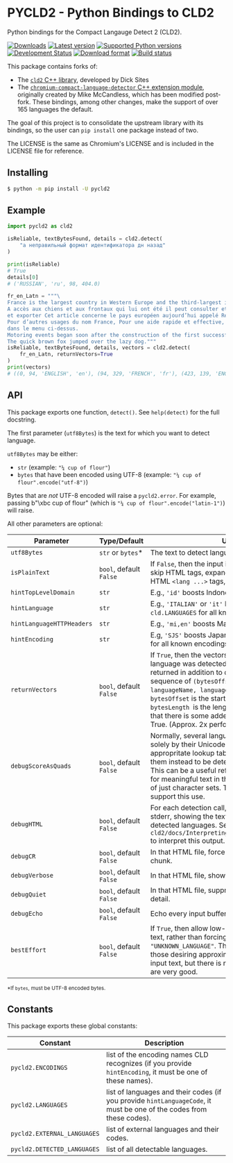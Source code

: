# PYCLD2 - Python Bindings to CLD2

Python bindings for the Compact Langauge Detect 2 (CLD2).

[![Downloads](https://img.shields.io/pypi/dm/pycld2.svg)](https://pypi.python.org/pypi/pycld2)
[![Latest version](https://img.shields.io/pypi/v/pycld2.svg)](https://pypi.python.org/pypi/pycld2)
[![Supported Python versions](https://img.shields.io/pypi/pyversions/pycld2.svg)](https://pypi.python.org/pypi/pycld2)
[![Development Status](https://img.shields.io/pypi/status/pycld2.svg)](https://pypi.python.org/pypi/pycld2)
[![Download format](https://img.shields.io/pypi/format/pycld2.svg)](https://pypi.python.org/pypi/pycld2)
[![Build status](https://travis-ci.org/aboSamoor/pycld2.png?branch=master)](https://travis-ci.org/aboSamoor/pycld2)

This package contains forks of:

- The [`cld2` C++ library](https://github.com/CLD2Owners/cld2), developed by Dick Sites
- The [`chromium-compact-language-detector` C++ extension module](https://github.com/mikemccand/chromium-compact-language-detector),
  originally created by Mike McCandless, which has been modified post-fork.
  These bindings, among other changes, make the support of over 165 languages
  the default.

The goal of this project is to consolidate the upstream library with its bindings, so the user can `pip install` one package instead of two.

The LICENSE is the same as Chromium's LICENSE and is included in the
LICENSE file for reference.

## Installing

```bash
$ python -m pip install -U pycld2
```

## Example

```python
import pycld2 as cld2

isReliable, textBytesFound, details = cld2.detect(
    "а неправильный формат идентификатора дн назад"
)

print(isReliable)
# True
details[0]
# ('RUSSIAN', 'ru', 98, 404.0)

fr_en_Latn = """\
France is the largest country in Western Europe and the third-largest in Europe as a whole.
A accès aux chiens et aux frontaux qui lui ont été il peut consulter et modifier ses collections
et exporter Cet article concerne le pays européen aujourd’hui appelé République française.
Pour d’autres usages du nom France, Pour une aide rapide et effective, veuiller trouver votre aide
dans le menu ci-dessus.
Motoring events began soon after the construction of the first successful gasoline-fueled automobiles.
The quick brown fox jumped over the lazy dog."""
isReliable, textBytesFound, details, vectors = cld2.detect(
    fr_en_Latn, returnVectors=True
)
print(vectors)
# ((0, 94, 'ENGLISH', 'en'), (94, 329, 'FRENCH', 'fr'), (423, 139, 'ENGLISH', 'en'))
```

## API

This package exports one function, `detect()`. See `help(detect)` for the full docstring.

The first parameter (`utf8Bytes`) is the text for which you want to detect language.

`utf8Bytes` may be either:

- `str` (example: `"¼ cup of flour"`)
- `bytes` that have been encoded using UTF-8 (example: `"¼ cup of flour".encode("utf-8")`)

Bytes that are *not* UTF-8 encoded will raise a `pycld2.error`.  For example, passing
b"\xbc cup of flour" (which is `"¼ cup of flour".encode("latin-1")`) will raise.

All other parameters are optional:

| Parameter | Type/Default | Use |
| --------- | ------------ | --- |
| `utf8Bytes` | `str` or `bytes`\* | The text to detect language for. |
| `isPlainText` | `bool`, default `False` | If `False`, then the input is HTML and CLD will skip HTML tags, expand HTML entities, detect HTML `<lang ...>` tags, etc. |
| `hintTopLevelDomain` | `str` | E.g., `'id'` boosts Indonesian. |
| `hintLanguage` | `str` | E.g., `'ITALIAN'` or `'it'` boosts Italian; see `cld.LANGUAGES` for all known languages. |
| `hintLanguageHTTPHeaders` | `str` | E.g., `'mi,en'` boosts Maori and English. |
| `hintEncoding` | `str` | E.g, `'SJS'` boosts Japanese; see `cld.ENCODINGS` for all known encodings. |
| `returnVectors` |  `bool`, default `False` | If `True`, then the vectors indicating which language was detected in which byte range are returned in addition to details.  The vectors are a sequence of `(bytesOffset, bytesLength, languageName, languageCode)`, in order. `bytesOffset` is the start of the vector, `bytesLength `is the length of the vector.  Note that there is some added CPU cost if this is True.  (Approx. 2x performance hit.) |
| `debugScoreAsQuads` | `bool`, default `False` | Normally, several languages are detected solely by their Unicode script.  Combined with appropritate lookup tables, this flag forces them instead to be detected via quadgrams. This can be a useful refinement when looking for meaningful text in these languages, instead of just character sets. The default tables do not support this use. |
| `debugHTML` | `bool`, default `False` | For each detection call, write an HTML file to stderr, showing the text chunks and their detected languages. See `cld2/docs/InterpretingCLD2UnitTestOutput.pdf` to interpret this output. |
| `debugCR` | `bool`, default `False` | In that HTML file, force a new line for each chunk. |
| `debugVerbose` | `bool`, default `False` | In that HTML file, show every lookup entry. |
| `debugQuiet` | `bool`, default `False` | In that HTML file, suppress most of the output detail. |
| `debugEcho` | `bool`, default `False` | Echo every input buffer to stderr. |
| `bestEffort` | `bool`, default `False` | If `True`, then allow low-quality results for short text, rather than forcing the result to `"UNKNOWN_LANGUAGE"`.  This may be of use for those desiring approximate results on short input text, but there is no claim that these result are very good. |

<sup>\*If `bytes`, must be UTF-8 encoded bytes.</sup>

## Constants

This package exports these global constants:

| Constant | Description |
| -------- | ----------- |
| `pycld2.ENCODINGS` | list of the encoding names CLD recognizes (if you provide `hintEncoding`, it must be one of these names). |
| `pycld2.LANGUAGES` | list of languages and their codes (if you provide `hintLanguageCode`, it must be one of the codes from these codes). |
| `pycld2.EXTERNAL_LANGUAGES` | list of external languages and their codes. |
| `pycld2.DETECTED_LANGUAGES` | list of all detectable languages. |
